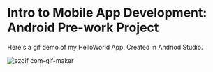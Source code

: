 # Intro to Mobile App Development: Android Pre-work Project

Here's a gif demo of my HelloWorld App. 
Created in Andriod Studio. 

![ezgif com-gif-maker](https://user-images.githubusercontent.com/25849375/182489809-49730833-1a41-4b99-aacd-70f1cce8a2d5.gif)
